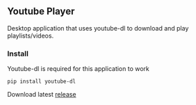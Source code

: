 ## Youtube Player

Desktop application that uses youtube-dl to download and play playlists/videos.

### Install

Youtube-dl is required for this application to work

`pip install youtube-dl`

Download latest [release](https://github.com/myin142/youtube-player/releases)
